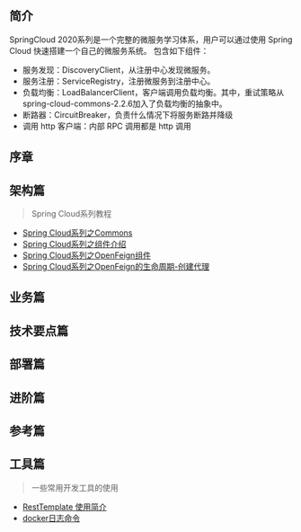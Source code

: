 ## 简介
SpringCloud 2020系列是一个完整的微服务学习体系，用户可以通过使用 Spring Cloud 快速搭建一个自己的微服务系统。
包含如下组件：

* 服务发现：DiscoveryClient，从注册中心发现微服务。
* 服务注册：ServiceRegistry，注册微服务到注册中心。
* 负载均衡：LoadBalancerClient，客户端调用负载均衡。其中，重试策略从spring-cloud-commons-2.2.6加入了负载均衡的抽象中。
* 断路器：CircuitBreaker，负责什么情况下将服务断路并降级
* 调用 http 客户端：内部 RPC 调用都是 http 调用

## 序章

## 架构篇
> Spring Cloud系列教程

* [Spring Cloud系列之Commons](architecture/Spring%20Cloud系列之Commons.md)
* [Spring Cloud系列之组件介绍](architecture/Spring%20Cloud系列之组件介绍.md)
* [Spring Cloud系列之OpenFeign组件](architecture/Spring%20Cloud系列之OpenFeign组件.md)
* [Spring Cloud系列之OpenFeign的生命周期-创建代理](architecture/Spring%20Cloud系列之OpenFeign的生命周期-创建代理.md)

## 业务篇

## 技术要点篇

## 部署篇

## 进阶篇

## 参考篇

## 工具篇
> 一些常用开发工具的使用

* [RestTemplate 使用简介](tools/restTemplate.md)
* [docker日志命令](tools/docker日志命令.md)